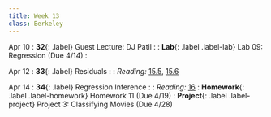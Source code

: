```yaml
---
title: Week 13
class: Berkeley
---
```

Apr 10
: **32**{: .label} Guest Lecture: DJ Patil
  : <!--[Slides]#) &#8226; [Demos](#) &#8226; [Video](#)-->
: **Lab**{: .label .label-lab} Lab 09: Regression (Due 4/14)
  : <!--[Lab 09 Worksheet](#)-->

Apr 12
: **33**{: .label} Residuals
  : <!--[Slides]#) &#8226; [Demos](#) &#8226; [Video](#)-->
: *Reading:* [15.5](https://inferentialthinking.com/chapters/15/5/Visual_Diagnostics.html), [15.6](https://inferentialthinking.com/chapters/15/6/Numerical_Diagnostics.html)

Apr 14
: **34**{: .label} Regression Inference
  : <!--[Slides]#) &#8226; [Demos](#) &#8226; [Video](#)-->
: *Reading:* [16](https://inferentialthinking.com/chapters/16/Inference_for_Regression.html)
: **Homework**{: .label .label-homework} Homework 11 (Due 4/19)
: **Project**{: .label .label-project} Project 3: Classifying Movies (Due 4/28)